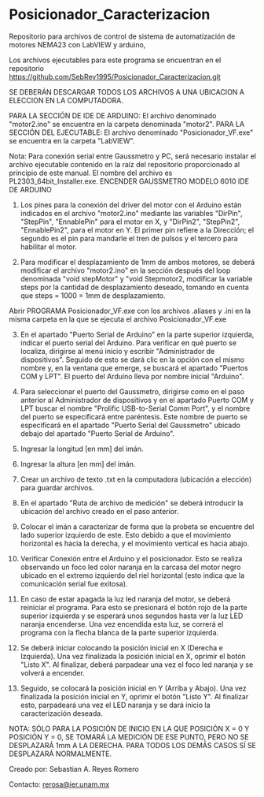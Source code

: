 # Posicionador_Caracterizacion
Repositorio para archivos de control de sistema de automatización de motores NEMA23 con LabVIEW y arduino,

Los archivos ejecutables para este programa se encuentran en el repositorio https://github.com/SebRey1995/Posicionador_Caracterizacion.git 

SE DEBERÁN DESCARGAR TODOS LOS ARCHIVOS A UNA UBICACION A ELECCION EN LA COMPUTADORA.

PARA LA SECCIÓN DE IDE DE ARDUINO: El archivo denominado "motor2.ino" se encuentra en la carpeta denominada "motor2". 
PARA LA SECCIÓN DEL EJECUTABLE: El archivo denominado "Posicionador_VF.exe" se encuentra en la carpeta "LabVIEW".

Nota: Para conexión serial entre Gaussmetro y PC, será necesario instalar el archivo ejecutable contenido en la raíz del repositorio proporcionado al principio de este manual. El nombre del archivo es PL2303_64bit_Installer.exe. 
ENCENDER GAUSSMETRO MODELO 6010
IDE DE ARDUINO
1.  Los pines para la conexión del driver del motor con el Arduino están indicados en el archivo "motor2.ino" mediante las variables "DirPin", "StepPin", "EnnablePin" para el motor en X, y "DirPin2", "StepPin2", "EnnablePin2", para el motor en Y. El primer pin refiere a la Dirección; el segundo es el pin para mandarle el tren de pulsos y el tercero para habilitar el motor.

2.  Para modificar el desplazamiento de 1mm de ambos motores, se deberá modificar el archivo "motor2.ino" en la sección después del loop denominada "void stepMotor" y "void Stepmotor2, modificar la variable steps por la cantidad de desplazamiento deseado, tomando en cuenta que steps = 1000 = 1mm de desplazamiento.

Abrir PROGRAMA Posicionador_VF.exe  con los archivos .aliases y .ini en la misma carpeta en la que se ejecuta el archivo  Posicionador_VF.exe 

3.  En el apartado "Puerto Serial de Arduino" en la parte superior izquierda, indicar el puerto serial del Arduino. Para verificar en qué puerto se localiza, dirigirse al menú inicio y escribir "Administrador de dispositivos". Seguido de esto se dará clic en la opción con el mismo nombre y, en la ventana que emerge, se buscará el apartado "Puertos COM y LPT". El puerto del Arduino lleva por nombre inicial "Arduino".

4.  Para seleccionar el puerto del Gaussmetro, dirigirse como en el paso anterior al Administrador de dispositivos y en el apartado Puerto COM y LPT buscar el nombre "Prolific USB-to-Serial Comm Port", y el nombre del puerto se especificará entre paréntesis. Este nombre de puerto se especificará en el apartado "Puerto Serial del Gaussmetro" ubicado debajo del apartado "Puerto Serial de Arduino". 

5.  Ingresar la longitud [en mm] del imán.

6.  Ingresar la altura [en mm] del imán.

7.  Crear un archivo de texto .txt en la computadora (ubicación a elección) para guardar archivos.

8.  En el apartado "Ruta de archivo de medición" se deberá introducir la ubicación del archivo creado en el paso anterior.

9.  Colocar el imán a caracterizar de forma que la probeta se encuentre del lado superior izquierdo de este. Esto debido a que el movimiento horizontal es hacia la derecha, y el movimiento vertical es hacia abajo.

10. Verificar Conexión entre el Arduino y el posicionador. Esto se realiza observando un foco led color naranja en la carcasa del motor negro ubicado en el extremo izquierdo del riel horizontal (esto indica que la comunicación serial fue exitosa).

11.  En caso de estar apagada la luz led naranja del motor, se deberá reiniciar el programa. Para esto se presionará el botón rojo de la parte superior izquierda y se esperará unos segundos hasta ver la luz LED naranja encenderse. Una vez encendida esta luz, se correrá el programa con la flecha blanca de la parte superior izquierda.

12.  Se deberá iniciar colocando la posición inicial en X (Derecha e Izquierda). Una vez finalizada la posición inicial en X, oprimir el botón "Listo X". Al finalizar, deberá parpadear una vez el foco led naranja y se volverá a encender.

13.  Seguido, se colocará la posición inicial en Y (Arriba y Abajo). Una vez finalizada la posición inicial en Y, oprimir el botón "Listo Y". Al finalizar esto, parpadeará una vez el LED naranja y se dará inicio la caracterización deseada.

NOTA: SÓLO PARA LA POSICIÓN DE INICIO EN LA QUE POSICIÓN X = 0 Y POSICIÓN Y = 0, SE TOMARÁ LA MEDICIÓN DE ESE PUNTO, PERO NO SE DESPLAZARÁ 1mm A LA DERECHA. PARA TODOS LOS DEMÁS CASOS SÍ SE DESPLAZARÁ NORMALMENTE.

Creado por:
Sebastian A. Reyes Romero

Contacto: rerosa@ier.unam.mx
